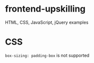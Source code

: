 # frontend-upskilling
HTML, CSS, JavaScript, jQuery examples

# CSS
`box-sizing: padding-box` is not supported
